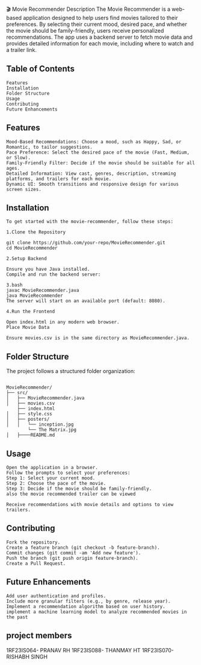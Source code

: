 🎬 Movie Recommender
Description
The Movie Recommender is a web-based application designed to help users find movies tailored to their preferences. By selecting their current mood, desired pace, and whether the movie should be family-friendly, users receive personalized recommendations. The app uses a backend server to fetch movie data and provides detailed information for each movie, including where to watch and a trailer link.


## Table of Contents


```
Features
Installation
Folder Structure
Usage
Contributing  
Future Enhancements
```




## Features

```
Mood-Based Recommendations: Choose a mood, such as Happy, Sad, or Romantic, to tailor suggestions.
Pace Preference: Select the desired pace of the movie (Fast, Medium, or Slow).
Family-Friendly Filter: Decide if the movie should be suitable for all ages.
Detailed Information: View cast, genres, description, streaming platforms, and trailers for each movie.
Dynamic UI: Smooth transitions and responsive design for various screen sizes.
```



## Installation

```
To get started with the movie-recommender, follow these steps:

1.Clone the Repository

git clone https://github.com/your-repo/MovieRecommender.git
cd MovieRecommender

2.Setup Backend

Ensure you have Java installed.
Compile and run the backend server:

3.bash
javac MovieRecommender.java
java MovieRecommender
The server will start on an available port (default: 8080).

4.Run the Frontend

Open index.html in any modern web browser.
Place Movie Data

Ensure movies.csv is in the same directory as MovieRecommender.java.
```



## Folder Structure


The project follows a structured folder organization:
```

MovieRecommender/
├── src/                     
│   ├── MovieRecommender.java    
│   ├── movies.csv              
    ├── index.html                 
│   ├── style.css              
│   ├── posters/                
│   │   └── inception.jpg
        └── The Matrix.jpg
│   ├────README.md
```



## Usage

```
Open the application in a browser.
Follow the prompts to select your preferences:
Step 1: Select your current mood.
Step 2: Choose the pace of the movie.
Step 3: Decide if the movie should be family-friendly.
also the movie recommended trailer can be viewed 

Receive recommendations with movie details and options to view trailers.
```


## Contributing  
```
Fork the repository.
Create a feature branch (git checkout -b feature-branch).
Commit changes (git commit -am 'Add new feature').
Push the branch (git push origin feature-branch).
Create a Pull Request.

```

## Future Enhancements
```
Add user authentication and profiles.
Include more granular filters (e.g., by genre, release year).
Implement a recommendation algorithm based on user history.
implement a machine learning model to analyze recommended movies in the past
```


## project members
1RF23IS064- PRANAV RH
1RF23IS088- THANMAY HT
1RF23IS070-RISHABH SINGH

